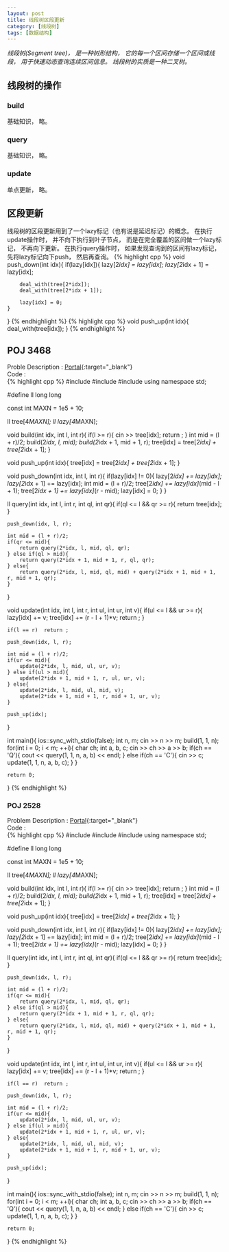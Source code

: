 ```yaml
---
layout: post
title: 线段树区段更新
category: [线段树]
tags: [数据结构]
---
```


*线段树(Segment tree)， 是一种树形结构， 它的每一个区间存储一个区间或线段， 用于快速动态查询连续区间信息。 线段树的实质是一种二叉树。*  

## 线段树的操作
### build
基础知识， 略。
### query
基础知识， 略。
### update
单点更新， 略。

## 区段更新
线段树的区段更新用到了一个lazy标记（也有说是延迟标记）的概念。 在执行update操作时， 并不向下执行到叶子节点， 而是在完全覆盖的区间做一个lazy标记， 不再向下更新。 在执行query操作时， 如果发现查询到的区间有lazy标记， 先将lazy标记向下push， 然后再查询。
{% highlight cpp %}
void push_down(int idx){
	if(lazy[idx]){
		lazy[2*idx] = lazy[idx];
		lazy[2*idx + 1] = lazy[idx];

		deal_with(tree[2*idx]);
		deal_with(tree[2*idx + 1]);

		lazy[idx] = 0;
	}
}
{% endhighlight %}
{% highlight cpp %}
void push_up(int idx){
	deal_with(tree[idx]);
}
{% endhighlight %}

## POJ 3468
Proble Description : [Portal](http://poj.org/problem?id=3468){:target="_blank"}  
Code :   
{% highlight cpp %}
#include<iostream>
#include<cstdio>
#include<cstring>
using namespace std;

#define ll long long

const int MAXN = 1e5 + 10;

ll tree[4*MAXN];
ll lazy[4*MAXN];

void build(int idx, int l, int r){
    if(l >= r){
        cin >> tree[idx];
        return ;
    }
    int mid = (l + r)/2;
    build(2*idx, l, mid);
    build(2*idx + 1, mid + 1, r);
    tree[idx] = tree[2*idx] + tree[2*idx + 1];
}

void push_up(int idx){
    tree[idx] = tree[2*idx] + tree[2*idx + 1];
}

void push_down(int idx, int l, int r){
    if(lazy[idx] != 0){
        lazy[2*idx] += lazy[idx];
        lazy[2*idx + 1] += lazy[idx];
        int mid = (l + r)/2;
        tree[2*idx] += lazy[idx]*(mid - l + 1);
        tree[2*idx + 1] += lazy[idx]*(r - mid);
        lazy[idx] = 0;
    }
}

ll query(int idx, int l, int r, int ql, int qr){
    if(ql <= l && qr >= r){
        return tree[idx];
    }

    push_down(idx, l, r);

    int mid = (l + r)/2;
    if(qr <= mid){
        return query(2*idx, l, mid, ql, qr);
    } else if(ql > mid){
        return query(2*idx + 1, mid + 1, r, ql, qr);
    } else{
        return query(2*idx, l, mid, ql, mid) + query(2*idx + 1, mid + 1, r, mid + 1, qr);
    }
}

void update(int idx, int l, int r, int ul, int ur, int v){
    if(ul <= l && ur >= r){
        lazy[idx] += v;
        tree[idx] += (r - l + 1)*v;
        return ;
    }

    if(l == r)  return ;

    push_down(idx, l, r);

    int mid = (l + r)/2;
    if(ur <= mid){
        update(2*idx, l, mid, ul, ur, v);
    } else if(ul > mid){
        update(2*idx + 1, mid + 1, r, ul, ur, v);
    } else{
        update(2*idx, l, mid, ul, mid, v);
        update(2*idx + 1, mid + 1, r, mid + 1, ur, v);
    }

    push_up(idx);
}

int main(){
    ios::sync_with_stdio(false);
    int n, m;
    cin >> n >> m;
        build(1, 1, n);
        for(int i = 0; i < m; ++i){
            char ch;
            int a, b, c;
            cin >> ch >> a >> b;
            if(ch == 'Q'){
                cout << query(1, 1, n, a, b) << endl;
            } else if(ch == 'C'){
                cin >> c;
                update(1, 1, n, a, b, c);
            }
        }

    return 0;
}
{% endhighlight %}

### POJ 2528
Problem Description : [Portal](http://poj.org/problem?id=2528){:target="_blank"}  
Code :   
{% highlight cpp %}
#include<iostream>
#include<cstdio>
#include<cstring>
using namespace std;

#define ll long long

const int MAXN = 1e5 + 10;

ll tree[4*MAXN];
ll lazy[4*MAXN];

void build(int idx, int l, int r){
    if(l >= r){
        cin >> tree[idx];
        return ;
    }
    int mid = (l + r)/2;
    build(2*idx, l, mid);
    build(2*idx + 1, mid + 1, r);
    tree[idx] = tree[2*idx] + tree[2*idx + 1];
}

void push_up(int idx){
    tree[idx] = tree[2*idx] + tree[2*idx + 1];
}

void push_down(int idx, int l, int r){
    if(lazy[idx] != 0){
        lazy[2*idx] += lazy[idx];
        lazy[2*idx + 1] += lazy[idx];
        int mid = (l + r)/2;
        tree[2*idx] += lazy[idx]*(mid - l + 1);
        tree[2*idx + 1] += lazy[idx]*(r - mid);
        lazy[idx] = 0;
    }
}

ll query(int idx, int l, int r, int ql, int qr){
    if(ql <= l && qr >= r){
        return tree[idx];
    }

    push_down(idx, l, r);

    int mid = (l + r)/2;
    if(qr <= mid){
        return query(2*idx, l, mid, ql, qr);
    } else if(ql > mid){
        return query(2*idx + 1, mid + 1, r, ql, qr);
    } else{
        return query(2*idx, l, mid, ql, mid) + query(2*idx + 1, mid + 1, r, mid + 1, qr);
    }
}

void update(int idx, int l, int r, int ul, int ur, int v){
    if(ul <= l && ur >= r){
        lazy[idx] += v;
        tree[idx] += (r - l + 1)*v;
        return ;
    }

    if(l == r)  return ;

    push_down(idx, l, r);

    int mid = (l + r)/2;
    if(ur <= mid){
        update(2*idx, l, mid, ul, ur, v);
    } else if(ul > mid){
        update(2*idx + 1, mid + 1, r, ul, ur, v);
    } else{
        update(2*idx, l, mid, ul, mid, v);
        update(2*idx + 1, mid + 1, r, mid + 1, ur, v);
    }

    push_up(idx);
}

int main(){
    ios::sync_with_stdio(false);
    int n, m;
    cin >> n >> m;
        build(1, 1, n);
        for(int i = 0; i < m; ++i){
            char ch;
            int a, b, c;
            cin >> ch >> a >> b;
            if(ch == 'Q'){
                cout << query(1, 1, n, a, b) << endl;
            } else if(ch == 'C'){
                cin >> c;
                update(1, 1, n, a, b, c);
            }
        }

    return 0;
}
{% endhighlight %}

